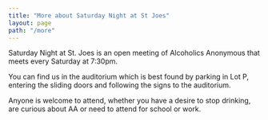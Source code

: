 ```yaml
---
title: "More about Saturday Night at St Joes"
layout: page
path: "/more"
---
```


Saturday Night at St. Joes is an open meeting of Alcoholics Anonymous that meets every Saturday at 7:30pm.  

You can find us in the auditorium which is best found by parking in Lot P, entering the sliding doors and following the signs
to the auditorium.

Anyone is welcome to attend, whether you have a desire to stop drinking, are curious about AA or need to attend for school or work.